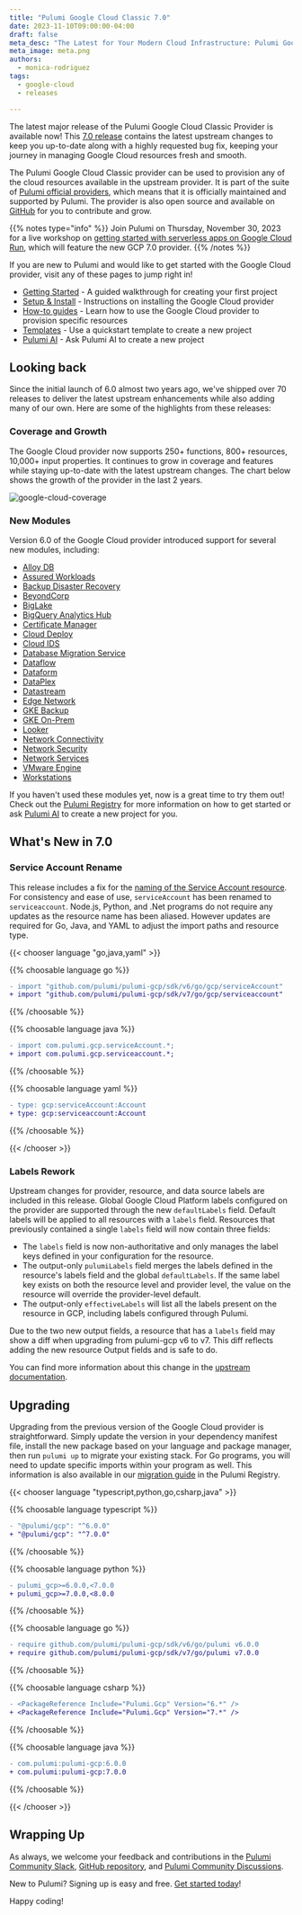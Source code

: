 ```yaml
---
title: "Pulumi Google Cloud Classic 7.0"
date: 2023-11-10T09:00:00-04:00
draft: false
meta_desc: "The Latest for Your Modern Cloud Infrastructure: Pulumi Google Cloud Provider 7.0."
meta_image: meta.png
authors:
  - monica-rodriguez
tags:
  - google-cloud
  - releases

---
```


The latest major release of the Pulumi Google Cloud Classic Provider is available now! This [7.0 release](https://github.com/pulumi/pulumi-gcp/releases/tag/v7.0.0) contains the latest upstream changes to keep you up-to-date along with a highly requested bug fix, keeping your journey in managing Google Cloud resources fresh and smooth.

The Pulumi Google Cloud Classic provider can be used to provision any of the cloud resources available in the upstream provider. It is part of the suite of [Pulumi official providers](/docs/intro/cloud-providers/), which means that it is officially maintained and supported by Pulumi. The provider is also open source and available on [GitHub](https://github.com/pulumi/pulumi-gcp) for you to contribute and grow.

<!--more-->

{{% notes type="info" %}}
Join Pulumi on Thursday, November 30, 2023 for a live workshop on [getting started with serverless apps on Google Cloud Run](/events/serverless-apps-with-google-cloud-run-and-pulumi/), which will feature the new GCP 7.0 provider.
{{% /notes %}}

If you are new to Pulumi and would like to get started with the Google Cloud provider, visit any of these pages to jump right in!

- [Getting Started](/docs/iac/get-started/gcp/) - A guided walkthrough for creating your first project
- [Setup & Install](/registry/packages/gcp/installation-configuration/) - Instructions on installing the Google Cloud provider
- [How-to guides](/registry/packages/gcp/how-to-guides/) - Learn how to use the Google Cloud provider to provision specific resources
- [Templates](https://www.pulumi.com/templates/serverless-application/gcp/) - Use a quickstart template to create a new project
- [Pulumi AI](https://www.pulumi.com/ai) - Ask Pulumi AI to create a new project

## Looking back

Since the initial launch of 6.0 almost two years ago, we've shipped over 70 releases to deliver the latest upstream enhancements while also adding many of our own. Here are some of the highlights from these releases:

### Coverage and Growth

The Google Cloud provider now supports 250+ functions, 800+ resources, 10,000+ input properties. It continues to grow in coverage and features while staying up-to-date with the latest upstream changes. The chart below shows the growth of the provider in the last 2 years.

![google-cloud-coverage](./google-cloud-coverage.png)

### New Modules

Version 6.0 of the Google Cloud provider introduced support for several new modules, including:

- [Alloy DB](/registry/packages/gcp/api-docs/alloydb/)
- [Assured Workloads](/registry/packages/gcp/api-docs/assuredworkloads/)
- [Backup Disaster Recovery](/registry/packages/gcp/api-docs/backupdisasterrecovery/)
- [BeyondCorp](/registry/packages/gcp/api-docs/beyondcorp/)
- [BigLake](/registry/packages/gcp/api-docs/biglake/)
- [BigQuery Analytics Hub](/registry/packages/gcp/api-docs/bigqueryanalyticshub/)
- [Certificate Manager](/registry/packages/gcp/api-docs/certificatemanager/)
- [Cloud Deploy](/registry/packages/gcp/api-docs/clouddeploy/)
- [Cloud IDS](/registry/packages/gcp/api-docs/cloudids/)
- [Database Migration Service](/registry/packages/gcp/api-docs/databasemigrationservice/)
- [Dataflow](/registry/packages/gcp/api-docs/dataflow/)
- [Dataform](/registry/packages/gcp/api-docs/dataform/)
- [DataPlex](/registry/packages/gcp/api-docs/dataplex/)
- [Datastream](/registry/packages/gcp/api-docs/datastream/)
- [Edge Network](/registry/packages/gcp/api-docs/edgenetwork/)
- [GKE Backup](/registry/packages/gcp/api-docs/gkebackup/)
- [GKE On-Prem](/registry/packages/gcp/api-docs/gkeonprem/)
- [Looker](/registry/packages/gcp/api-docs/looker/)
- [Network Connectivity](/registry/packages/gcp/api-docs/networkconnectivity/)
- [Network Security](/registry/packages/gcp/api-docs/networksecurity/)
- [Network Services](/registry/packages/gcp/api-docs/networkservices/)
- [VMware Engine](/registry/packages/gcp/api-docs/vmwareengine/)
- [Workstations](/registry/packages/gcp/api-docs/workstations/)

If you haven't used these modules yet, now is a great time to try them out! Check out the [Pulumi Registry](/registry/packages/gcp/) for more information on how to get started or ask [Pulumi AI](https://www.pulumi.com/ai) to create a new project for you.

## What's New in 7.0

### Service Account Rename

This release includes a fix for the [naming of the Service Account resource](https://github.com/pulumi/pulumi-gcp/issues/722). For consistency and ease of use, `serviceAccount` has been renamed to `serviceaccount`. Node.js, Python, and .Net programs do not require any updates as the resource name has been aliased. However updates are required for Go, Java, and YAML to adjust the import paths and resource type.

{{< chooser language "go,java,yaml" >}}

{{% choosable language go %}}

```diff
- import "github.com/pulumi/pulumi-gcp/sdk/v6/go/gcp/serviceAccount"
+ import "github.com/pulumi/pulumi-gcp/sdk/v7/go/gcp/serviceaccount"
```

{{% /choosable %}}

{{% choosable language java %}}

```diff
- import com.pulumi.gcp.serviceAccount.*;
+ import com.pulumi.gcp.serviceaccount.*;
```

{{% /choosable %}}

{{% choosable language yaml %}}

```diff
- type: gcp:serviceAccount:Account
+ type: gcp:serviceaccount:Account
```

{{% /choosable %}}

{{< /chooser >}}

### Labels Rework

Upstream changes for provider, resource, and data source labels are included in this release. Global Google Cloud Platform labels configured on the provider are supported through the new `defaultLabels` field. Default labels will be applied to all resources with a `labels` field.
Resources that previously contained a single `labels`  field will now contain three fields:

- The `labels`  field is now non-authoritative and only manages the label keys defined in your configuration for the resource.
- The output-only `pulumiLabels` field merges the labels defined in the resource's labels field and the global `defaultLabels`. If the same label key exists on both the resource level and provider level, the value on the resource will override the provider-level default.
- The output-only `effectiveLabels` will list all the labels present on the resource in GCP, including labels configured through Pulumi.

Due to the two new output fields, a resource that has a `labels` field may show a diff when upgrading from pulumi-gcp v6 to v7. This diff reflects adding the new resource Output fields and is safe to do.

You can find more information about this change in the [upstream documentation](https://registry.terraform.io/providers/hashicorp/google/latest/docs/guides/version_5_upgrade#provider-level-labels-rework).

## Upgrading

Upgrading from the previous version of the Google Cloud provider is straightforward. Simply update the version in your dependency manifest file, install the new package based on your language and package manager, then run `pulumi up` to migrate your existing stack. For Go programs, you will need to update specific imports within your program as well. This information is also available in our [migration guide](/registry/packages/gcp/how-to-guides/7-0-migration) in the Pulumi Registry.

{{< chooser language "typescript,python,go,csharp,java" >}}

{{% choosable language typescript %}}

```diff
- "@pulumi/gcp": "^6.0.0"
+ "@pulumi/gcp": "^7.0.0"
```

{{% /choosable %}}

{{% choosable language python %}}

```diff
- pulumi_gcp>=6.0.0,<7.0.0
+ pulumi_gcp>=7.0.0,<8.0.0
```

{{% /choosable %}}

{{% choosable language go %}}

```diff
- require github.com/pulumi/pulumi-gcp/sdk/v6/go/pulumi v6.0.0
+ require github.com/pulumi/pulumi-gcp/sdk/v7/go/pulumi v7.0.0
```

{{% /choosable %}}

{{% choosable language csharp %}}

```diff
- <PackageReference Include="Pulumi.Gcp" Version="6.*" />
+ <PackageReference Include="Pulumi.Gcp" Version="7.*" />
```

{{% /choosable %}}

{{% choosable language java %}}

```diff
- com.pulumi:pulumi-gcp:6.0.0
+ com.pulumi:pulumi-gcp:7.0.0
```

{{% /choosable %}}

{{< /chooser >}}

## Wrapping Up

As always, we welcome your feedback and contributions in the [Pulumi Community Slack](https://slack.pulumi.com/), [GitHub repository](https://github.com/pulumi/pulumi-gcp), and [Pulumi Community Discussions](https://github.com/pulumi/pulumi/discussions).

New to Pulumi? Signing up is easy and free. [Get started today](https://app.pulumi.com/signup)!

Happy coding!

